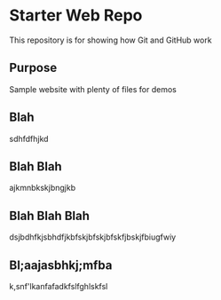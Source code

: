 # Starter Web Repo

This repository is for showing how Git and GitHub work

## Purpose

Sample website with plenty of files for demos

## Blah

sdhfdfhjkd

## Blah Blah

ajkmnbkskjbngjkb

## Blah Blah Blah

dsjbdhfkjsbhdfjkbfskjbfskjbfskfjbskjfbiugfwiy

## Bl;aajasbhkj;mfba

k,snf'lkanfafadkfslfghlskfsl
